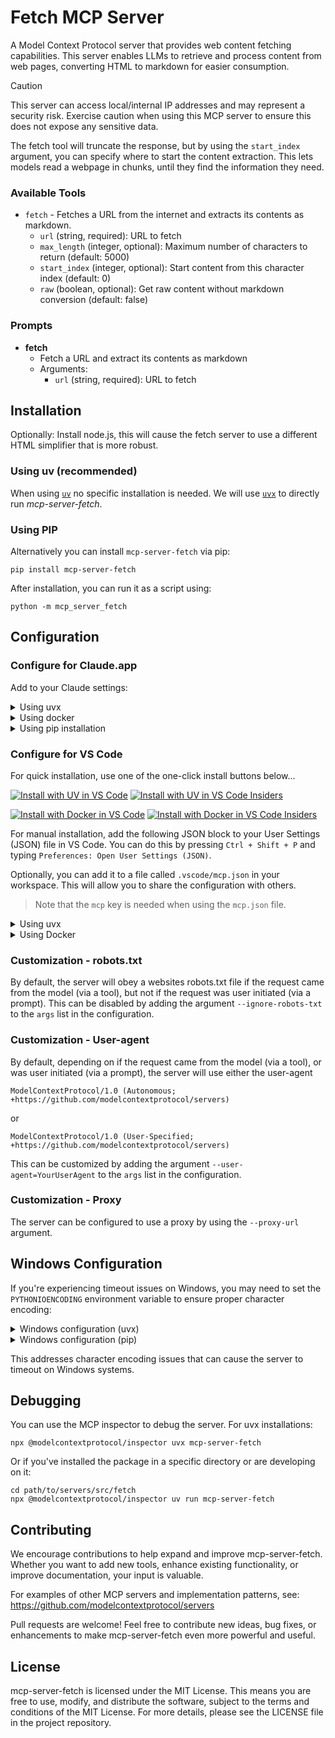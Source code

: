 # Fetch MCP Server

A Model Context Protocol server that provides web content fetching capabilities. This server enables LLMs to retrieve and process content from web pages, converting HTML to markdown for easier consumption.

> [!CAUTION]
> This server can access local/internal IP addresses and may represent a security risk. Exercise caution when using this MCP server to ensure this does not expose any sensitive data.

The fetch tool will truncate the response, but by using the `start_index` argument, you can specify where to start the content extraction. This lets models read a webpage in chunks, until they find the information they need.

### Available Tools

- `fetch` - Fetches a URL from the internet and extracts its contents as markdown.
    - `url` (string, required): URL to fetch
    - `max_length` (integer, optional): Maximum number of characters to return (default: 5000)
    - `start_index` (integer, optional): Start content from this character index (default: 0)
    - `raw` (boolean, optional): Get raw content without markdown conversion (default: false)

### Prompts

- **fetch**
  - Fetch a URL and extract its contents as markdown
  - Arguments:
    - `url` (string, required): URL to fetch

## Installation

Optionally: Install node.js, this will cause the fetch server to use a different HTML simplifier that is more robust.

### Using uv (recommended)

When using [`uv`](https://docs.astral.sh/uv/) no specific installation is needed. We will
use [`uvx`](https://docs.astral.sh/uv/guides/tools/) to directly run *mcp-server-fetch*.

### Using PIP

Alternatively you can install `mcp-server-fetch` via pip:

```
pip install mcp-server-fetch
```

After installation, you can run it as a script using:

```
python -m mcp_server_fetch
```

## Configuration

### Configure for Claude.app

Add to your Claude settings:

<details>
<summary>Using uvx</summary>

```json
{
  "mcpServers": {
    "fetch": {
      "command": "uvx",
      "args": ["mcp-server-fetch"]
    }
  }
}
```
</details>

<details>
<summary>Using docker</summary>

```json
{
  "mcpServers": {
    "fetch": {
      "command": "docker",
      "args": ["run", "-i", "--rm", "mcp/fetch"]
    }
  }
}
```
</details>

<details>
<summary>Using pip installation</summary>

```json
{
  "mcpServers": {
    "fetch": {
      "command": "python",
      "args": ["-m", "mcp_server_fetch"]
    }
  }
}
```
</details>

### Configure for VS Code

For quick installation, use one of the one-click install buttons below...

[![Install with UV in VS Code](https://img.shields.io/badge/VS_Code-UV-0098FF?style=flat-square&logo=visualstudiocode&logoColor=white)](https://insiders.vscode.dev/redirect/mcp/install?name=fetch&config=%7B%22command%22%3A%22uvx%22%2C%22args%22%3A%5B%22mcp-server-fetch%22%5D%7D) [![Install with UV in VS Code Insiders](https://img.shields.io/badge/VS_Code_Insiders-UV-24bfa5?style=flat-square&logo=visualstudiocode&logoColor=white)](https://insiders.vscode.dev/redirect/mcp/install?name=fetch&config=%7B%22command%22%3A%22uvx%22%2C%22args%22%3A%5B%22mcp-server-fetch%22%5D%7D&quality=insiders)

[![Install with Docker in VS Code](https://img.shields.io/badge/VS_Code-Docker-0098FF?style=flat-square&logo=visualstudiocode&logoColor=white)](https://insiders.vscode.dev/redirect/mcp/install?name=fetch&config=%7B%22command%22%3A%22docker%22%2C%22args%22%3A%5B%22run%22%2C%22-i%22%2C%22--rm%22%2C%22mcp%2Ffetch%22%5D%7D) [![Install with Docker in VS Code Insiders](https://img.shields.io/badge/VS_Code_Insiders-Docker-24bfa5?style=flat-square&logo=visualstudiocode&logoColor=white)](https://insiders.vscode.dev/redirect/mcp/install?name=fetch&config=%7B%22command%22%3A%22docker%22%2C%22args%22%3A%5B%22run%22%2C%22-i%22%2C%22--rm%22%2C%22mcp%2Ffetch%22%5D%7D&quality=insiders)

For manual installation, add the following JSON block to your User Settings (JSON) file in VS Code. You can do this by pressing `Ctrl + Shift + P` and typing `Preferences: Open User Settings (JSON)`.

Optionally, you can add it to a file called `.vscode/mcp.json` in your workspace. This will allow you to share the configuration with others.

> Note that the `mcp` key is needed when using the `mcp.json` file.

<details>
<summary>Using uvx</summary>

```json
{
  "mcp": {
    "servers": {
      "fetch": {
        "command": "uvx",
        "args": ["mcp-server-fetch"]
      }
    }
  }
}
```
</details>

<details>
<summary>Using Docker</summary>

```json
{
  "mcp": {
    "servers": {
      "fetch": {
        "command": "docker",
        "args": ["run", "-i", "--rm", "mcp/fetch"]
      }
    }
  }
}
```
</details>

### Customization - robots.txt

By default, the server will obey a websites robots.txt file if the request came from the model (via a tool), but not if
the request was user initiated (via a prompt). This can be disabled by adding the argument `--ignore-robots-txt` to the
`args` list in the configuration.

### Customization - User-agent

By default, depending on if the request came from the model (via a tool), or was user initiated (via a prompt), the
server will use either the user-agent
```
ModelContextProtocol/1.0 (Autonomous; +https://github.com/modelcontextprotocol/servers)
```
or
```
ModelContextProtocol/1.0 (User-Specified; +https://github.com/modelcontextprotocol/servers)
```

This can be customized by adding the argument `--user-agent=YourUserAgent` to the `args` list in the configuration.

### Customization - Proxy

The server can be configured to use a proxy by using the `--proxy-url` argument.

## Windows Configuration

If you're experiencing timeout issues on Windows, you may need to set the `PYTHONIOENCODING` environment variable to ensure proper character encoding:

<details>
<summary>Windows configuration (uvx)</summary>

```json
{
  "mcpServers": {
    "fetch": {
      "command": "uvx",
      "args": ["mcp-server-fetch"],
      "env": {
        "PYTHONIOENCODING": "utf-8"
      }
    }
  }
}
```
</details>

<details>
<summary>Windows configuration (pip)</summary>

```json
{
  "mcpServers": {
    "fetch": {
      "command": "python",
      "args": ["-m", "mcp_server_fetch"],
      "env": {
        "PYTHONIOENCODING": "utf-8"
      }
    }
  }
}
```
</details>

This addresses character encoding issues that can cause the server to timeout on Windows systems.

## Debugging

You can use the MCP inspector to debug the server. For uvx installations:

```
npx @modelcontextprotocol/inspector uvx mcp-server-fetch
```

Or if you've installed the package in a specific directory or are developing on it:

```
cd path/to/servers/src/fetch
npx @modelcontextprotocol/inspector uv run mcp-server-fetch
```

## Contributing

We encourage contributions to help expand and improve mcp-server-fetch. Whether you want to add new tools, enhance existing functionality, or improve documentation, your input is valuable.

For examples of other MCP servers and implementation patterns, see:
https://github.com/modelcontextprotocol/servers

Pull requests are welcome! Feel free to contribute new ideas, bug fixes, or enhancements to make mcp-server-fetch even more powerful and useful.

## License

mcp-server-fetch is licensed under the MIT License. This means you are free to use, modify, and distribute the software, subject to the terms and conditions of the MIT License. For more details, please see the LICENSE file in the project repository.
